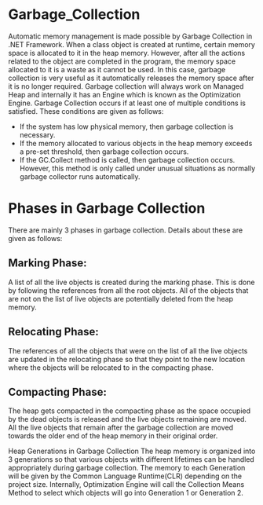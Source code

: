 # Garbage_Collection

Automatic memory management is made possible by Garbage Collection in .NET Framework. When a class object is created at runtime, certain memory space is allocated to it in the heap memory. However, after all the actions related to the object are completed in the program, the memory space allocated to it is a waste as it cannot be used. In this case, garbage collection is very useful as it automatically releases the memory space after it is no longer required. 
Garbage collection will always work on Managed Heap and internally it has an Engine which is known as the Optimization Engine. 
Garbage Collection occurs if at least one of multiple conditions is satisfied. These conditions are given as follows:

* If the system has low physical memory, then garbage collection is necessary.
* If the memory allocated to various objects in the heap memory exceeds a pre-set threshold, then garbage collection occurs.
* If the GC.Collect method is called, then garbage collection occurs. However, this method is only called under unusual situations as normally garbage collector runs automatically.
 
# Phases in Garbage Collection
There are mainly 3 phases in garbage collection. Details about these are given as follows:

## Marking Phase:
A list of all the live objects is created during the marking phase. This is done by following the references from all the root objects. All of the objects that are not on the list of live objects are potentially deleted from the heap memory.

## Relocating Phase:

The references of all the objects that were on the list of all the live objects are updated in the relocating phase so that they point to the new location where the objects will be relocated to in the compacting phase.

## Compacting Phase:

The heap gets compacted in the compacting phase as the space occupied by the dead objects is released and the live objects remaining are moved. All the live objects that remain after the garbage collection are moved towards the older end of the heap memory in their original order.
 

Heap Generations in Garbage Collection
The heap memory is organized into 3 generations so that various objects with different lifetimes can be handled appropriately during garbage collection. The memory to each Generation will be given by the Common Language Runtime(CLR) depending on the project size. Internally, Optimization Engine will call the Collection Means Method to select which objects will go into Generation 1 or Generation 2. 
